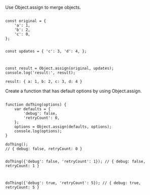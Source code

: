<p>Use Object.assign to merge objects.</p>

<code name="javascript">
const original = {
    'a': 1,
    'b': 2,
    'c': 0,
};

const updates = {
    'c': 3,
    'd': 4,
};

const result = Object.assign(original, updates);
console.log('result:', result);
</code>

<code>result: { a: 1, b: 2, c: 3, d: 4 }</code>

<p>Create a function that has default options by using Object.assign.</p>

<code name="javascript">
function doThing(options) {
    var defaults = {
        'debug': false,
        'retryCount': 0,
    };
    options = Object.assign(defaults, options);
    console.log(options);
}
</code>

<code name="javascript">
doThing();
// { debug: false, retryCount: 0 }

doThing({'debug': false, 'retryCount': 1});
// { debug: false, retryCount: 1 }

doThing({'debug': true, 'retryCount': 5});
// { debug: true, retryCount: 5 }
</code>